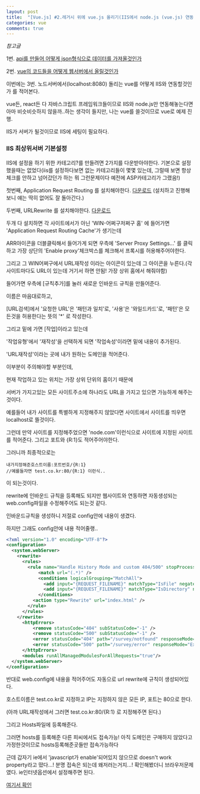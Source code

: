 ```yaml
---
layout: post
title:  "[Vue.js] #2.레거시 위에 vue.js 올리기(IIS에서 node.js (vue.js) 연동하기)"
categories: vue 
comments: true
---
```


*참고글*

1번. [api를 만들어 어떻게 json형식으로 데이터를 가져올것인가](https://soraji.github.io/back/2019/09/25/classASPjson/)

2번. [vue의 코드들을 어떻게 웹서버에서 올릴것인가](https://soraji.github.io/front/2019/10/31/vuewithlegacy1/)



이번에는 3번. 노드서버에서(localhost:8080) 돌리는 vue를 어떻게 IIS와 연동할것인가 를 적어본다.



vue든, react든 다 자바스크립트 프레임워크들이므로 IIS와 node.js만 연동해놓는다면 아마 비슷비슷하지 않을까..하는 생각이 들지만, 나는 vue를 쓸것이므로 vue로 예제 진행.

IIS가 서버가 될것이므로 IIS에 세팅이 필요하다.



### IIS 최상위서버 기본설정

IIS에 설정을 하기 위한 카테고리?를 만들려면 2가지를 다운받아야한다. 기본으로 설정했을때는 없었다(iis를 설정하다보면 없는 카테고리들이 몇몇 있는데, 그럴때 보면 항상 체크를 안하고 넘어갔던가 하는 뭐 그런문제이다 예전에 ASP카테고리가 그랬음!)

첫번째, Application Request Routing 를 설치해야한다. [다운로드](https://www.microsoft.com/en-us/download/details.aspx?id=47333) (설치하고 진행해보니 얘는 딱히 없어도 잘 돌아간다.)

두번째, URLRewrite 를 설치해야한다. [다운로드](https://www.iis.net/downloads/microsoft/url-rewrite)

두개 다 설치하면 각 사이트에서가 아닌 'WIN-어쩌구저쩌구 홈' 에 들어가면 'Application Request Routing Cache'가 생기는데 

ARR아이콘을 더블클릭해서 들어가게 되면 우측에 'Server Proxy Settings...' 를 클릭하고 가장 상단의 'Enable proxy'체크박스를 체크해서 프록시를 허용해주어야한다.

그리고 그 WIN어쩌구에서 URL재작성 이라는 아이콘이 있는데 그 아이콘을 누른다.(각 사이트마다도 URL이 있는데 거기서 하면 안됨! 가장 상위 홈에서 해줘야함)

들어가면 우측에 [규칙추가]를 눌러 새로운 인바운드 규칙을 만들어준다.

이름은 마음대로하고,

[URL검색]에서 '요청한 URL'은 '패턴과 일치'로, '사용'은 '와일드카드'로, '패턴'은 모든것을 허용한다는 뜻의 '*' 로 작성한다.

그리고 밑에 가면 [작업]이라고 있는데 

'작업유형'에서 '재작성'을 선택하게 되면 '작업속성'이라면 밑에 내용이 추가된다.

'URL재작성'이라는 곳에 내가 원하는 도메인을 적어준다. 

이부분이 주의해야할 부분인데, 

현재 작업하고 있는 위치는 가장 상위 단위의 홈이기 때문에 

서버가 가지고있는 모든 사이트주소에 하나라도 URL을 가지고 있으면 가능하게 해주는것이다.

예를들어 내가 사이트를 특별하게 지정해주지 않았다면 사이트에서 사이트를 띄우면 localhost로 뜰것이다.

그런데 만약 사이트를 지정해주었으면 'node.com'이런식으로 사이트에 지정된 사이트를 적어준다. 그리고 포트와 {R:1}도 적어주어야한다.

그러니까 최종적으로는

```
내가지정해준호스트이름:포트번호/{R:1}
//예를들자면 test.co.kr:80/{R:1} 이런식..
```

이 되는것이다.





rewrite에 인바운드 규칙을 등록해도 되지만 웹사이트와 연동하면 자동생성되는 web.config파일을 수정해주어도 되는것 같다.

인바운드규칙을 생성하니 저절로 config안에 내용이 생겼다.

하지만 그래도 config안에 내용 적어줄랭..

~~~xml
<?xml version="1.0" encoding="UTF-8"?>
<configuration>
  <system.webServer>
    <rewrite>
      <rules>
        <rule name="Handle History Mode and custom 404/500" stopProcessing="true">
            <match url="(.*)" />
            <conditions logicalGrouping="MatchAll">
              <add input="{REQUEST_FILENAME}" matchType="IsFile" negate="true" />
              <add input="{REQUEST_FILENAME}" matchType="IsDirectory" negate="true" />
            </conditions>
          <action type="Rewrite" url="index.html" />
        </rule>
      </rules>
    </rewrite>
      <httpErrors>     
          <remove statusCode="404" subStatusCode="-1" />                
          <remove statusCode="500" subStatusCode="-1" />
          <error statusCode="404" path="/survey/notfound" responseMode="ExecuteURL" />                
          <error statusCode="500" path="/survey/error" responseMode="ExecuteURL" />
      </httpErrors>
      <modules runAllManagedModulesForAllRequests="true"/>
  </system.webServer>
</configuration>
~~~

반대로 web.config에 내용을 적어주어도 자동으로 url rewrite에 규칙이 생성되어있다.



호스트이름은 test.co.kr로 지정하고 IP는 지정하지 않은 모든 IP, 포트는 80으로 한다.

(아까 URL재작성에서 그러면 test.co.kr:80/{R:1} 로 지정해주면 된다.)



그리고 Hosts파일에 등록해준다.

그러면 hosts를 등록해준 다른 피씨에서도 접속가능! 아직 도메인은 구매하지 않았다고 가정한것이므로 hosts등록해준곳들만 접속가능하다



근데 갑자기 ie에서 'javascript가 enable'되어있지 않으므로 doesn't work property라고 떴다...! 분명 접속은 되는데 왜저러는거지...! 확인해봤더니 브라우저문제였다. ie인터넷옵션에서 설정해주면 된다.

[여기서 확인](https://www.whatismybrowser.com/guides/how-to-enable-javascript/internet-explorer)







